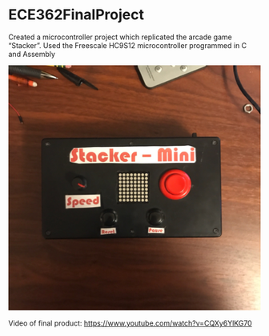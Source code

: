# ECE362FinalProject
Created a microcontroller project which replicated the arcade game “Stacker”. Used the Freescale HC9S12 microcontroller programmed in C and Assembly

![alt tag](https://raw.githubusercontent.com/zanejohnson8/ECE362FinalProject/master/MiniPrj_F16/finaldesign.png)

Video of final product: https://www.youtube.com/watch?v=CQXy6YlKG70
